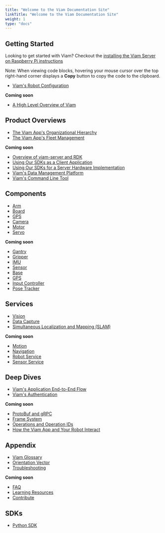 ```yaml
---
title: "Welcome to the Viam Documentation Site"
linkTitle: "Welcome to the Viam Documentation Site"
weight: 1
type: "docs"
---
```


## Getting Started
Looking to get started with Viam? Checkout the [installing the Viam Server on Raspberry Pi instructions](../docs/getting-started/installation)

Note: When viewing code blocks, hovering your mouse cursor over the top right-hand corner displays a **Copy** button to copy the code to the clipboard.

- [Viam's Robot Configuration](../docs/getting-started/robot-config)

**Coming soon**

- [A High Level Overview of Viam](../docs/getting-started/high-level-overview)

## Product Overviews
- [The Viam App's Organizational Hierarchy](../docs/product-overviews/organization-management)
- [The Viam App's Fleet Management](../docs/product-overviews/fleet-management)

**Coming soon**

- [Overview of viam-server and RDK](../docs/product-overviews/rdk)
- [Using Our SDKs as a Client Application](../docs/product-overviews/sdk-as-client)
- [Using Our SDKs for a Server Hardware Implementation](../docs/product-overviews/sdk-as-server)
- [Viam's Data Management Platform](../docs/product-overviews/data-management)
- [Viam's Command Line Tool](../docs/product-overviews/cli)

## Components
- [Arm](../docs/components/arm)
- [Board](../docs/components/board)
- [GPS](../docs/components/gps)
- [Camera](../docs/components/camera)
- [Motor](../docs/components/motor)
- [Servo](../docs/components/servo)

**Coming soon**

- [Gantry](../docs/components/gantry)
- [Gripper](../docs/components/gripper)
- [IMU](../docs/components/imu)
- [Sensor](../docs/components/sensor)
- [Base](../docs/components/base)
- [GPS](../docs/components/gps)
- [Input Controller](../docs/components/input-controller)
- [Pose Tracker](../docs/components/pose-tracker)

## Services
- [Vision](../docs/services/vision)
- [Data Capture](../docs/services/data-capture)
- [Simultaneous Localization and Mapping (SLAM)](../docs/services/slam)  


**Coming soon**

- [Motion](../docs/services/motion)
- [Navigation](../docs/services/navigation)
- [Robot Service](../docs/services/robot-service)
- [Sensor Service](../docs/services/sensor)


## Deep Dives
- [Viam's Application End-to-End Flow](../docs/deeper-dive/robot-to-robot-comms)
- [Viam's Authentication](../docs/deeper-dive/security)

**Coming soon**

- [ProtoBuf and gRPC](../docs/deeper-dive/architecture-and-protobuf)
- [Frame System](../docs/deeper-dive/frame-system)
- [Operations and Operation IDs](../docs/deeper-dive/operations)
- [How the Viam App and Your Robot Interact](../docs/deeper-dive/robot-to-cloud-comms)

## Appendix
- [Viam Glossary](../docs/appendix/glossary)
- [Orientation Vector](../docs/appendix/orientation-vector)
- [Troubleshooting](../docs/appendix/troubleshooting)

**Coming soon**

- [FAQ](../docs/appendix/faq)
- [Learning Resources](../docs/appendix/learning-resources)
- [Contribute](../docs/appendix/contribute)

## SDKs
- [Python SDK](https://python.viam.dev/)
